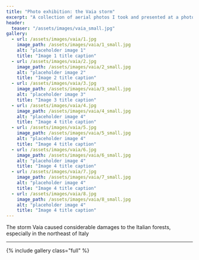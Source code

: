 ```yaml
---
title: "Photo exhibition: the Vaia storm"
excerpt: "A collection of aerial photos I took and presented at a photo exhibition in my hometown, Caltrano"
header:
  teaser: "/assets/images/vaia_small.jpg"
gallery:
  - url: /assets/images/vaia/1.jpg
    image_path: /assets/images/vaia/1_small.jpg
    alt: "placeholder image 1"
    title: "Image 1 title caption"
  - url: /assets/images/vaia/2.jpg
    image_path: /assets/images/vaia/2_small.jpg
    alt: "placeholder image 2"
    title: "Image 2 title caption"
  - url: /assets/images/vaia/3.jpg
    image_path: /assets/images/vaia/3_small.jpg
    alt: "placeholder image 3"
    title: "Image 3 title caption"
  - url: /assets/images/vaia/4.jpg
    image_path: /assets/images/vaia/4_small.jpg
    alt: "placeholder image 4"
    title: "Image 4 title caption"
  - url: /assets/images/vaia/5.jpg
    image_path: /assets/images/vaia/5_small.jpg
    alt: "placeholder image 4"
    title: "Image 4 title caption"
  - url: /assets/images/vaia/6.jpg
    image_path: /assets/images/vaia/6_small.jpg
    alt: "placeholder image 4"
    title: "Image 4 title caption"
  - url: /assets/images/vaia/7.jpg
    image_path: /assets/images/vaia/7_small.jpg
    alt: "placeholder image 4"
    title: "Image 4 title caption"
  - url: /assets/images/vaia/8.jpg
    image_path: /assets/images/vaia/8_small.jpg
    alt: "placeholder image 4"
    title: "Image 4 title caption"
---
```


The storm Vaia caused considerable damages to the Italian forests, especially in the northeast of Italy

---

{% include gallery class="full" %}

